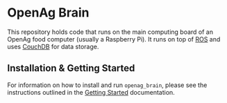 OpenAg Brain
============

This repository holds code that runs on the main computing board of an OpenAg
food computer (usually a Raspberry Pi). It runs on top of [ROS](http://www.ros.org)
and uses [CouchDB](http://couchdb.apache.org/) for data storage.

Installation & Getting Started
------------------------------

For information on how to install and run `openag_brain`, please see the
instructions outlined in the
[Getting Started](https://github.com/OpenAgInitiative/openag_brain/blob/master/doc/getting_started.rst)
documentation.

